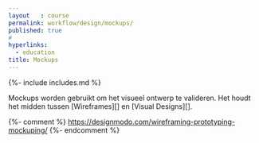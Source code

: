 ```yaml
---
layout   : course
permalink: workflow/design/mockups/
published: true
#
hyperlinks:
  - education
title: Mockups
---
```

{%- include includes.md %}

Mockups worden gebruikt om het visueel ontwerp te valideren. Het houdt het midden tussen [Wireframes][] en [Visual Designs][].

{%- comment %}
https://designmodo.com/wireframing-prototyping-mockuping/
{%- endcomment %}